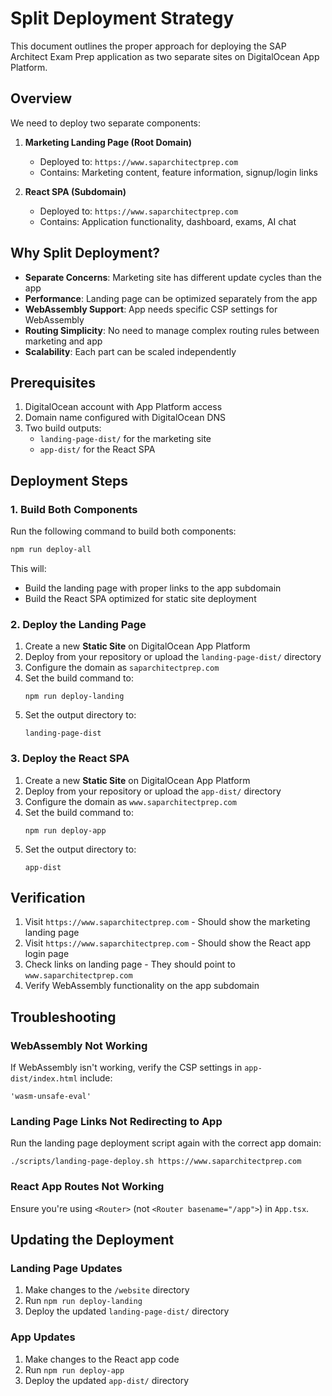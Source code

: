 # Split Deployment Strategy

This document outlines the proper approach for deploying the SAP Architect Exam Prep application as two separate sites on DigitalOcean App Platform.

## Overview

We need to deploy two separate components:

1. **Marketing Landing Page (Root Domain)**  
   - Deployed to: `https://www.saparchitectprep.com`
   - Contains: Marketing content, feature information, signup/login links

2. **React SPA (Subdomain)**  
   - Deployed to: `https://www.saparchitectprep.com`
   - Contains: Application functionality, dashboard, exams, AI chat

## Why Split Deployment?

- **Separate Concerns**: Marketing site has different update cycles than the app
- **Performance**: Landing page can be optimized separately from the app
- **WebAssembly Support**: App needs specific CSP settings for WebAssembly
- **Routing Simplicity**: No need to manage complex routing rules between marketing and app
- **Scalability**: Each part can be scaled independently

## Prerequisites

1. DigitalOcean account with App Platform access
2. Domain name configured with DigitalOcean DNS
3. Two build outputs:
   - `landing-page-dist/` for the marketing site
   - `app-dist/` for the React SPA

## Deployment Steps

### 1. Build Both Components

Run the following command to build both components:

```bash
npm run deploy-all
```

This will:
- Build the landing page with proper links to the app subdomain
- Build the React SPA optimized for static site deployment

### 2. Deploy the Landing Page

1. Create a new **Static Site** on DigitalOcean App Platform
2. Deploy from your repository or upload the `landing-page-dist/` directory
3. Configure the domain as `saparchitectprep.com`
4. Set the build command to:
   ```
   npm run deploy-landing
   ```
5. Set the output directory to:
   ```
   landing-page-dist
   ```

### 3. Deploy the React SPA

1. Create a new **Static Site** on DigitalOcean App Platform
2. Deploy from your repository or upload the `app-dist/` directory
3. Configure the domain as `www.saparchitectprep.com`
4. Set the build command to:
   ```
   npm run deploy-app
   ```
5. Set the output directory to:
   ```
   app-dist
   ```

## Verification

1. Visit `https://www.saparchitectprep.com` - Should show the marketing landing page
2. Visit `https://www.saparchitectprep.com` - Should show the React app login page
3. Check links on landing page - They should point to `www.saparchitectprep.com`
4. Verify WebAssembly functionality on the app subdomain

## Troubleshooting

### WebAssembly Not Working
If WebAssembly isn't working, verify the CSP settings in `app-dist/index.html` include:
```
'wasm-unsafe-eval'
```

### Landing Page Links Not Redirecting to App
Run the landing page deployment script again with the correct app domain:
```
./scripts/landing-page-deploy.sh https://www.saparchitectprep.com
```

### React App Routes Not Working
Ensure you're using `<Router>` (not `<Router basename="/app">`) in `App.tsx`.

## Updating the Deployment

### Landing Page Updates
1. Make changes to the `/website` directory
2. Run `npm run deploy-landing`
3. Deploy the updated `landing-page-dist/` directory

### App Updates
1. Make changes to the React app code
2. Run `npm run deploy-app`
3. Deploy the updated `app-dist/` directory 